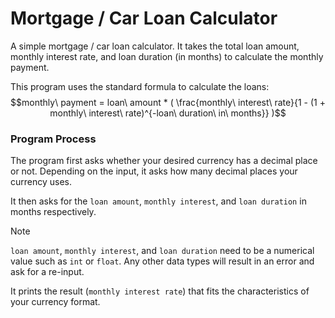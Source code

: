 # Mortgage / Car Loan Calculator

A simple mortgage / car loan calculator. It takes the total loan amount, monthly interest rate, and loan duration (in months) to calculate the monthly payment.

This program uses the standard formula to calculate the loans:
$$monthly\ payment = loan\ amount * ( \frac{monthly\ interest\ rate}{1 - (1 + monthly\ interest\ rate)^{-loan\ duration\ in\ months}} )$$

### Program Process

The program first asks whether your desired currency has a decimal place or not. Depending on the input, it asks how many decimal places your currency uses. 

It then asks for the `loan amount`, `monthly interest`, and `loan duration` in months respectively.

> [!NOTE]
>
> `loan amount`, `monthly interest`, and `loan duration` need to be a numerical value such as `int` or `float`. Any other data types will result in an error and ask for a re-input.

It prints the result (`monthly interest rate`) that fits the characteristics of your currency format.

